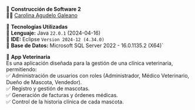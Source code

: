 📌 **Construcción de Software 2**  
👩‍💻 [Carolina Agudelo Galeano](https://github.com/caroo96)  



🚀 **Tecnologías Utilizadas**   
🔹 **Lenguaje:** Java `22.0.1` (2024-04-16)  
🔹 **IDE:** Eclipse `Version 2024-12 (4.34.0)`  
🔹 **Base de Datos:** Microsoft SQL Server 2022 - 16.0.1135.2 (X64)`



🏥 **App Veterinaria**   
Es una aplicación diseñada para la gestión de una clínica veterinaria, permitiendo:  
✅ Administración de usuarios con roles (Administrador, Médico Veterinario, Dueño de Mascota, Vendedor).  
✅ Registro y gestión de mascotas.  
✅ Generación de facturas y órdenes médicas.  
✅ Control de la historia clínica de cada mascota.  




